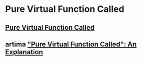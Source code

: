 # Pure Virtual Function Called



## [Pure Virtual Function Called](https://wiki.c2.com/?PureVirtualFunctionCalled)



## artima ["Pure Virtual Function Called": An Explanation](https://www.artima.com/cppsource/pure_virtual.html)